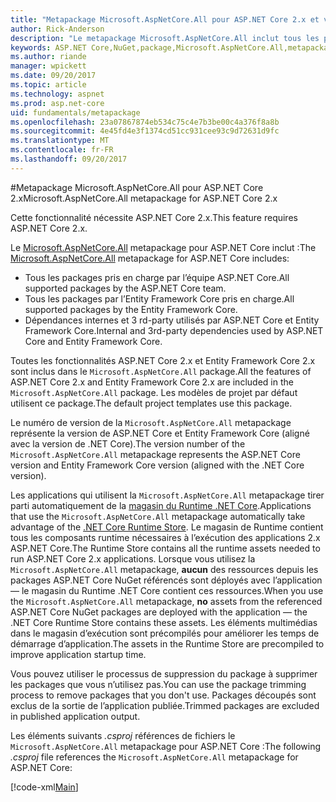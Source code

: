 ```yaml
---
title: "Metapackage Microsoft.AspNetCore.All pour ASP.NET Core 2.x et versions ultérieures"
author: Rick-Anderson
description: "Le metapackage Microsoft.AspNetCore.All inclut tous les packages ASP.NET Core et Entity Framework Core, ainsi que leurs dépendances."
keywords: ASP.NET Core,NuGet,package,Microsoft.AspNetCore.All,metapackage
ms.author: riande
manager: wpickett
ms.date: 09/20/2017
ms.topic: article
ms.technology: aspnet
ms.prod: asp.net-core
uid: fundamentals/metapackage
ms.openlocfilehash: 23a07867874eb534c75c4e7b3be00c4a376f8a8b
ms.sourcegitcommit: 4e45fd4e3f1374cd51cc931cee93c9d72631d9fc
ms.translationtype: MT
ms.contentlocale: fr-FR
ms.lasthandoff: 09/20/2017
---
```

#<a name="microsoftaspnetcoreall-metapackage-for-aspnet-core-2x"></a><span data-ttu-id="076c4-104">Metapackage Microsoft.AspNetCore.All pour ASP.NET Core 2.x</span><span class="sxs-lookup"><span data-stu-id="076c4-104">Microsoft.AspNetCore.All metapackage for ASP.NET Core 2.x</span></span>

<span data-ttu-id="076c4-105">Cette fonctionnalité nécessite ASP.NET Core 2.x.</span><span class="sxs-lookup"><span data-stu-id="076c4-105">This feature requires ASP.NET Core 2.x.</span></span>

<span data-ttu-id="076c4-106">Le [Microsoft.AspNetCore.All](https://www.nuget.org/packages/Microsoft.AspNetCore.All) metapackage pour ASP.NET Core inclut :</span><span class="sxs-lookup"><span data-stu-id="076c4-106">The [Microsoft.AspNetCore.All](https://www.nuget.org/packages/Microsoft.AspNetCore.All) metapackage for ASP.NET Core includes:</span></span>

* <span data-ttu-id="076c4-107">Tous les packages pris en charge par l’équipe ASP.NET Core.</span><span class="sxs-lookup"><span data-stu-id="076c4-107">All supported packages by the ASP.NET Core team.</span></span>
* <span data-ttu-id="076c4-108">Tous les packages par l’Entity Framework Core pris en charge.</span><span class="sxs-lookup"><span data-stu-id="076c4-108">All supported packages by the Entity Framework Core.</span></span> 
* <span data-ttu-id="076c4-109">Dépendances internes et 3 rd-party utilisés par ASP.NET Core et Entity Framework Core.</span><span class="sxs-lookup"><span data-stu-id="076c4-109">Internal and 3rd-party dependencies used by ASP.NET Core and Entity Framework Core.</span></span> 

<span data-ttu-id="076c4-110">Toutes les fonctionnalités ASP.NET Core 2.x et Entity Framework Core 2.x sont inclus dans le `Microsoft.AspNetCore.All` package.</span><span class="sxs-lookup"><span data-stu-id="076c4-110">All the features of ASP.NET Core 2.x and Entity Framework Core 2.x are included in the `Microsoft.AspNetCore.All` package.</span></span> <span data-ttu-id="076c4-111">Les modèles de projet par défaut utilisent ce package.</span><span class="sxs-lookup"><span data-stu-id="076c4-111">The default project templates use this package.</span></span>

<span data-ttu-id="076c4-112">Le numéro de version de la `Microsoft.AspNetCore.All` metapackage représente la version de ASP.NET Core et Entity Framework Core (aligné avec la version de .NET Core).</span><span class="sxs-lookup"><span data-stu-id="076c4-112">The version number of the `Microsoft.AspNetCore.All` metapackage represents the ASP.NET Core version and Entity Framework Core version (aligned with the .NET Core version).</span></span>

<span data-ttu-id="076c4-113">Les applications qui utilisent la `Microsoft.AspNetCore.All` metapackage tirer parti automatiquement de la [magasin du Runtime .NET Core](https://docs.microsoft.com/dotnet/core/deploying/runtime-store).</span><span class="sxs-lookup"><span data-stu-id="076c4-113">Applications that use the `Microsoft.AspNetCore.All` metapackage automatically take advantage of the [.NET Core Runtime Store](https://docs.microsoft.com/dotnet/core/deploying/runtime-store).</span></span> <span data-ttu-id="076c4-114">Le magasin de Runtime contient tous les composants runtime nécessaires à l’exécution des applications 2.x ASP.NET Core.</span><span class="sxs-lookup"><span data-stu-id="076c4-114">The Runtime Store contains all the runtime assets needed to run ASP.NET Core 2.x applications.</span></span> <span data-ttu-id="076c4-115">Lorsque vous utilisez la `Microsoft.AspNetCore.All` metapackage, **aucun** des ressources depuis les packages ASP.NET Core NuGet référencés sont déployés avec l’application &mdash; le magasin du Runtime .NET Core contient ces ressources.</span><span class="sxs-lookup"><span data-stu-id="076c4-115">When you use the `Microsoft.AspNetCore.All` metapackage, **no** assets from the referenced ASP.NET Core NuGet packages are deployed with the application &mdash; the .NET Core Runtime Store contains these assets.</span></span> <span data-ttu-id="076c4-116">Les éléments multimédias dans le magasin d’exécution sont précompilés pour améliorer les temps de démarrage d’application.</span><span class="sxs-lookup"><span data-stu-id="076c4-116">The assets in the Runtime Store are precompiled to improve application startup time.</span></span>

<span data-ttu-id="076c4-117">Vous pouvez utiliser le processus de suppression du package à supprimer les packages que vous n’utilisez pas.</span><span class="sxs-lookup"><span data-stu-id="076c4-117">You can use the package trimming process to remove packages that you don't use.</span></span> <span data-ttu-id="076c4-118">Packages découpés sont exclus de la sortie de l’application publiée.</span><span class="sxs-lookup"><span data-stu-id="076c4-118">Trimmed packages are excluded in published application output.</span></span>

<span data-ttu-id="076c4-119">Les éléments suivants *.csproj* références de fichiers le `Microsoft.AspNetCore.All` metapackage pour ASP.NET Core :</span><span class="sxs-lookup"><span data-stu-id="076c4-119">The following *.csproj* file references the `Microsoft.AspNetCore.All` metapackage for ASP.NET Core:</span></span>

[!code-xml[Main](..\mvc\views\view-compilation\sample\MvcRazorCompileOnPublish2.csproj?highlight=9)]
